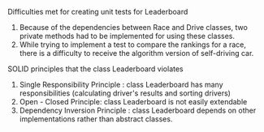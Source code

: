 Difficulties met for creating unit tests for Leaderboard

1) Because of the dependencies between Race and Drive classes, two private methods had to be implemented for using these classes.
2) While trying to implement a test to compare the rankings for a race, there is a difficulty to receive the algorithm version of self-driving car.

SOLID principles that the class Leaderboard violates

1) Single Responsibility Principle : class Leaderboard has many responsibilities (calculating driver's results and sorting drivers)
2) Open - Closed Principle: class Leaderboard is not easily extendable
3) Dependency Inversion Principle : class Leaderboard depends on other implementations rather than abstract classes.